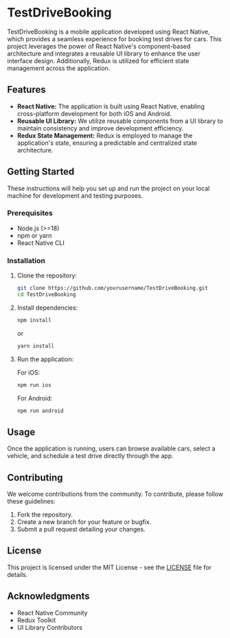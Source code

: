 # TestDriveBooking

TestDriveBooking is a mobile application developed using React Native, which provides a seamless experience for booking test drives for cars. This project leverages the power of React Native's component-based architecture and integrates a reusable UI library to enhance the user interface design. Additionally, Redux is utilized for efficient state management across the application.

## Features

- **React Native:** The application is built using React Native, enabling cross-platform development for both iOS and Android.
- **Reusable UI Library:** We utilize reusable components from a UI library to maintain consistency and improve development efficiency.
- **Redux State Management:** Redux is employed to manage the application's state, ensuring a predictable and centralized state architecture.

## Getting Started

These instructions will help you set up and run the project on your local machine for development and testing purposes.

### Prerequisites

- Node.js (>=18)
- npm or yarn
- React Native CLI

### Installation

1. Clone the repository:

   ```bash
   git clone https://github.com/yourusername/TestDriveBooking.git
   cd TestDriveBooking
   ```

2. Install dependencies:

   ```bash
   npm install
   ```

   or

   ```bash
   yarn install
   ```

3. Run the application:

   For iOS:

   ```bash
   npm run ios
   ```

   For Android:

   ```bash
   npm run android
   ```

## Usage

Once the application is running, users can browse available cars, select a vehicle, and schedule a test drive directly through the app.

## Contributing

We welcome contributions from the community. To contribute, please follow these guidelines:

1. Fork the repository.
2. Create a new branch for your feature or bugfix.
3. Submit a pull request detailing your changes.

## License

This project is licensed under the MIT License - see the [LICENSE](LICENSE) file for details.

## Acknowledgments

- React Native Community
- Redux Toolkit
- UI Library Contributors
